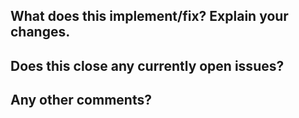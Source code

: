 What does this implement/fix? Explain your changes.
---------------------------------------------------


Does this close any currently open issues?
------------------------------------------



Any other comments?
-------------------

